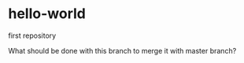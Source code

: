 # hello-world
first repository

What should be done with this branch to merge it with master branch?
